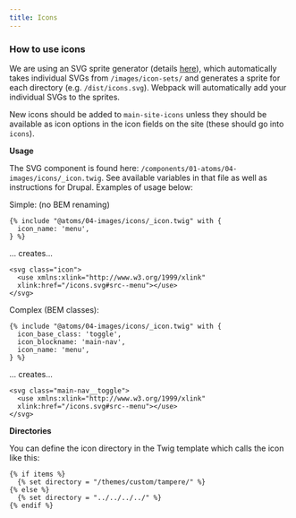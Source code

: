 ```yaml
---
title: Icons
---
```


### How to use icons

We are using an SVG sprite generator (details [here](https://www.npmjs.com/package/svg-sprite-loader)), which automatically takes individual SVGs from `/images/icon-sets/` and generates a sprite for each directory (e.g. `/dist/icons.svg`). Webpack will automatically add your individual SVGs to the sprites.

New icons should be added to `main-site-icons` unless they should be available as icon options in the icon fields on the site (these should go into `icons`).

**Usage**

The SVG component is found here:
`/components/01-atoms/04-images/icons/_icon.twig`.
See available variables in that file
as well as instructions for Drupal. Examples of usage below:

Simple: (no BEM renaming)

```
{% include "@atoms/04-images/icons/_icon.twig" with {
  icon_name: 'menu',
} %}
```

... creates...

```
<svg class="icon">
  <use xmlns:xlink="http://www.w3.org/1999/xlink"
  xlink:href="/icons.svg#src--menu"></use>
</svg>
```

Complex (BEM classes):

```
{% include "@atoms/04-images/icons/_icon.twig" with {
  icon_base_class: 'toggle',
  icon_blockname: 'main-nav',
  icon_name: 'menu',
} %}
```

... creates...

```
<svg class="main-nav__toggle">
  <use xmlns:xlink="http://www.w3.org/1999/xlink"
  xlink:href="/icons.svg#src--menu"></use>
</svg>
```

**Directories**

You can define the icon directory in the Twig template which calls the icon like this:

```
{% if items %}
  {% set directory = "/themes/custom/tampere/" %}
{% else %}
  {% set directory = "../../../../" %}
{% endif %}
```
